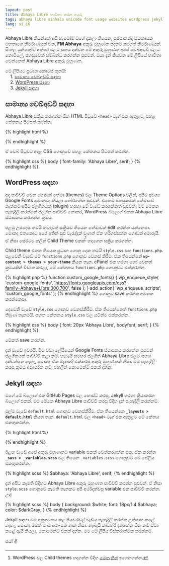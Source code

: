 ```yaml
---
layout: post
title: Abhaya Libre භාවිතා කරන අයුරු
tags: abhaya libre sinhala unicode font usage websites wordpress jekyll
lang: si_LK
---
```


Abhaya Libre කියන්නේ අපි හැමෝම වගේ දැකලා තියෙන, පුෂ්පානන්ද ඒකනායක මහතාගෙ නිර්මාණයක් වන, **FM Abhaya** අකුරු මුහුණත පදනම් කරගත් නිර්මාණයක්. සිංහල යුනිකෝඩ් අක්ෂර වලට සහය දක්වන මේ අකුරු මුහුණත අපේ වෙබ්අඩවි වලට නොමිලේ, පහසුවෙන් සම්බන්ධ කරගන්න පුළුවන්. ඔයා දැන් කියවන මේ ලිපියේ භාවිතා වෙන්නෙත් Abhaya Libre අකුරු මුහුණත.

මේ ලිපියට ප්‍රධාන කොටස් තුනයි:<br />
&nbsp;&nbsp;&nbsp;&nbsp;1. [සාමාන්‍ය වෙබ්අඩවි සඳහා](#සාමාන්ය-වෙබ්අඩවි-සඳහා)<br />
&nbsp;&nbsp;&nbsp;&nbsp;2. [WordPress සඳහා](#wordpress-සඳහා)<br />
&nbsp;&nbsp;&nbsp;&nbsp;3. [Jekyll සඳහා](#jekyll-සඳහා)

සාමාන්‍ය වෙබ්අඩවි සඳහා
---

Abhaya Libre සක්‍රිය කරගන්න ඕන HTML පිටුවේ `<head>` ටැග් එක ඇතුළට, පහළ කේතනය පිටපත් කරන්න.

{% highlight html %}
<link href="https://fonts.googleapis.com/css?family=Abhaya+Libre" rel="stylesheet">
{% endhighlight %}

ඒ වෙබ් පිටුවට අදාළ CSS ගොනුවේ පහළ කේතනය පිටපත් කරන්න.

{% highlight css %}
body {
	font-family: 'Abhaya Libre', serif;
}
{% endhighlight %}

WordPress සඳහා
---

අද පාවිච්චි වෙන ගොඩක් තේමා (themes) වල Theme Options වලින්, අපිට අව‍ශ්‍ය Google Fonts මොනවද කියලා තෝරගන්න පුළුවන්. එහෙම පහසුකමක් තේමාවේ නැත්නම් අපිට ප්ලගිනයක් (plugin) හරහා මේ වැඩේ කරගන්නත් පුළුවන්. මම මෙතන පැහැදිලි කරන්නේ ප්ලගින පාවිච්චි නොකර, WordPress බ්ලොග් එකක Abhaya Libre ස්ථාපනය කරගන්න ක්‍රමය.

පළමු උපදෙස තමයි කවදාවත් සක්‍රියව තියෙන තේමාවක් edit කරන්න යන්නෙපා. මොකද එතකොට අපේ අතින් සුළු වැරැද්දක් වුණත් ඒක හරිගස්සන්න ගොඩක් අමාරුයි. ඒ නිසා සේරටම කලින් Child Theme එකක්<sup>[^first]</sup> හදාගෙන සක්‍රිය කරගන්න. 

Child theme එකක තියෙන ප්‍රධාන ගොනු දෙක තමයි `style.css` සහ `functions.php`. පළවෙනි වැඩේ මේ `functions.php` ගොනුව වෙනස් කිරීම. ඒක තියෙන්නේ **`wp-content > themes > your-theme`** කියන තැන. cPanel එක හරහා හෝ වෙනත් ක්‍රමයකින් විවෘත කරලා, මේ කේතනය `functions.php` ගොනුවට එක්කරන්න.

{% highlight php %}
function custom_google_fonts() {
	wp_enqueue_style( 'custom-google-fonts', 'https://fonts.googleapis.com/css?family=Abhaya+Libre:300,700', false );
 }
add_action( 'wp_enqueue_scripts', 'custom_google_fonts' );
{% endhighlight %} 
ගොනුව save කරන්න අමතක කරන්නෙපා. 

දෙවෙනි වැඩේ `style.css` ගොනුව වෙනස්කිරීම. ඒක තියෙන්නෙත් `functions.php` තිබුණ තැනමයි. පහත කේතනය `style.css` වල යටින්ම එක්කරන්න.

{% highlight css %}
body {
	font: 20px 'Abhaya Libre', bodyfont, serif;
}
{% endhighlight %}

මේකත් save කරන්න.

දැන් වැඩේ ඉවරයි. මීට වඩා ලේසියෙන් Google Fonts ස්ථාපනය කරගන්න පුළුවන් ප්ලගිනයක් පාවිච්චි කළා නම්. හැබැයි සමහර ප්ලගින් Abhaya Libre වලට සහය දක්වන්නෙ නැහැ, මොකද ඒක මෑතකදි එක්කරපු අකුරු මුහුණතක් නිසා. මම පැහැදිලි කරපු ක්‍රමය අසාර්ථක නම්, පහලින් කොමෙන්ට් එකක් දාන්න.

Jekyll සඳහා
---

මගේ මේ බ්ලොග් එක GitHub Pages වල හොස්ට් කරපු, Jekyll හරහා ක්‍රියාකරන බ්ලොග් එකක්. මම මේකෙ Abhaya Libre පාවිච්චි කරපු විදිහ දැන් පැහැදිලි කරන්නම්.


මුල්ම වැඩේ `default.html` ගොනුව වෙනස්කිරීම. ඒක තියෙන්නෙ **`_layouts > default.html`** කියන තැන. `default.html` වල `<head>` ටැග් එක ඇතුළට මේ කේතය එකතුකරන්න.

{% highlight html %}
<link href='https://fonts.googleapis.com/css?family=Abhaya+Libre:400,700&amp;subset=sinhala' rel='stylesheet' type='text/css'>
{% endhighlight %}

ඊළඟ වැඩේ අපේ අකුරු මුහුණතට variable එකක් වෙන්කරගන්න එක. ඒක කරන්න **`_sass > _variables.scss`** වල තියෙන `_variables.scss` ගොනුවට මේ පේළිය එකතුකරන්න.

{% highlight scss %}
$abhaya: 'Abhaya Libre', serif;
{% endhighlight %}

දැන් අපිට කැමති විදිහට Abhaya Libre අකුරු මුහුණත පාවිච්චි කරන්න පුළුවන්. ඒ නිසා `style.scss` ගොනුවේ කැමති තැනකට අපි අර්ථදක්වපු variable එක පාවිච්චි කරන්න.
*උදා:*

{% highlight scss %}
body {
	background: $white;
	font: 18px/1.4 $abhaya;
	color: $darkGray;
}
{% endhighlight %}

Jekyll සඳහා මම අනුගමනය කළ පියවරවල් වැඩිය පැහැදිලි කරන්න උත්සාහ කළේ නැහැ, මොකද මමත් තාම අත-පත ගාන නිසා. හැබැයි කාටහරි දැනගන්න ඕන නම් ඒවා කළේ ඇයි කියලා, කොමෙන්ට් එකක් දාන්න. මම මේ ලිපිය විස්තරාත්මක කරන්නම්.

ජය! ✌️


[^first]: WordPress වල Child themes හදාගන්න විදිහ [මෙතැනින්](https://premium.wpmudev.org/blog/how-to-create-wordpress-child-theme/) ඉගෙනගන්න.